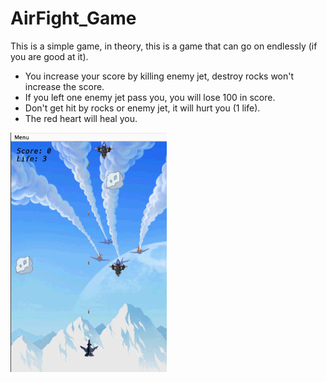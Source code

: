 # AirFight_Game

This is a simple game, in theory, this is a game that can go on endlessly (if you are good at it).<br />
- You increase your score by killing enemy jet, destroy rocks won't increase the score.  <br />
- If you left one enemy jet pass you, you will lose 100 in score. <br />
- Don't get hit by rocks or enemy jet, it will hurt you (1 life). <br />
- The red heart will heal you. <br />


<img src="https://github.com/LeoRain-S/AirFight_Game/blob/main/hover_image.png" width="250">
